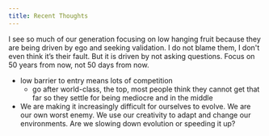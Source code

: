 ```yaml
---
title: Recent Thoughts
---
```


I see so much of our generation focusing on low hanging fruit because they are being driven by ego and seeking validation. I do not blame them, I don't even think it’s their fault. But it is driven by not asking questions. Focus on 50 years from now, not 50 days from now. 
	
  - low barrier to entry means lots of competition 
	- go after world-class, the top, most people think they cannot get that far so they settle for being mediocre and in the middle 
  - We are making it increasingly difficult for ourselves to evolve. We are our own worst enemy. We use our creativity to adapt and change our environments. Are we slowing down evolution or speeding it up? 
